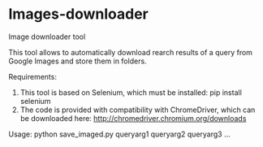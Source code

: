 # Images-downloader
Image downloader tool

This tool allows to automatically download rearch results of a query from Google Images and store them in folders.

Requirements: 
1. This tool is based on Selenium, which must be installed: 
    pip install selenium
2. The code is provided with compatibility with ChromeDriver, which can be downloaded here:
    http://chromedriver.chromium.org/downloads

Usage: python save_imaged.py queryarg1 queryarg2 queryarg3 ...

